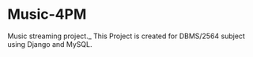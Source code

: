 # Music-4PM 
Music streaming project._
This Project is created for DBMS/2564 subject using Django and MySQL.
